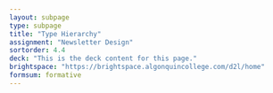 ```yaml
---
layout: subpage
type: subpage
title: "Type Hierarchy"
assignment: "Newsletter Design"
sortorder: 4.4
deck: "This is the deck content for this page."
brightspace: "https://brightspace.algonquincollege.com/d2l/home"
formsum: formative
---
```

